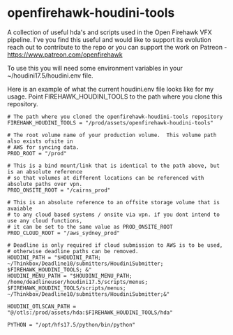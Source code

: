 # openfirehawk-houdini-tools

A collection of useful hda's and scripts used in the Open Firehawk VFX pipeline.  I've you find this useful and would like to support its evolution reach out to contribute to the repo or you can support the work on Patreon - https://www.patreon.com/openfirehawk

To use this you will need some environment variables in your ~/houdini17.5/houdini.env file.

Here is an example of what the current houdini.env file looks like for my usage.
Point FIREHAWK_HOUDINI_TOOLS to the path where you clone this repository.
```
# The path where you cloned the openfirehawk-houdini-tools repository
FIREHAWK_HOUDINI_TOOLS = "/prod/assets/openfirehawk-houdini-tools"

# The root volume name of your production volume.  This volume path also exists ofsite in 
# AWS for syncing data.
PROD_ROOT = "/prod"

# This is a bind mount/link that is identical to the path above, but is an absolute reference 
# so that volumes at different locations can be referenced with absolute paths over vpn.
PROD_ONSITE_ROOT = "/cairns_prod"

# This is an absolute reference to an offsite storage volume that is avaiable 
# to any cloud based systems / onsite via vpn. if you dont intend to use any cloud functions, 
# it can be set to the same value as PROD_ONSITE_ROOT
PROD_CLOUD_ROOT = "/aws_sydney_prod"

# Deadline is only required if cloud submission to AWS is to be used, 
# otherwise deadline paths can be removed.
HOUDINI_PATH = "$HOUDINI_PATH; ~/Thinkbox/Deadline10/submitters/HoudiniSubmitter; $FIREHAWK_HOUDINI_TOOLS; &"
HOUDINI_MENU_PATH = "$HOUDINI_MENU_PATH; /home/deadlineuser/houdini17.5/scripts/menus; $FIREHAWK_HOUDINI_TOOLS/scripts/menus; ~/Thinkbox/Deadline10/submitters/HoudiniSubmitter;&"

HOUDINI_OTLSCAN_PATH = "@/otls:/prod/assets/hda:$FIREHAWK_HOUDINI_TOOLS/hda"

PYTHON = "/opt/hfs17.5/python/bin/python"
```
